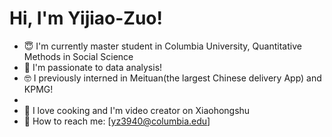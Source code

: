 # Hi, I'm Yijiao-Zuo!

- :innocent: I'm currently master student in Columbia University, Quantitative Methods in Social Science
- :grimacing: I'm passionate to data analysis!
- :nerd_face: I previously interned in Meituan(the largest Chinese delivery App) and KPMG!
- 
- :fried_egg: I love cooking and I'm video creator on Xiaohongshu 
- :thought_balloon: How to reach me: [yz3940@columbia.edu] 
